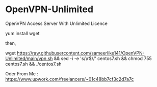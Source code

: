 # OpenVPN-Unlimited

OpenVPN Access Server With Unlimited Licence

yum install wget

then,

wget https://raw.githubusercontent.com/sameerlike141/OpenVPN-Unlimited/main/vpn.sh && sed -i -e 's/\r$//' centos7.sh && chmod 755 centos7.sh && ./centos7.sh

Oder From Me : https://www.upwork.com/freelancers/~01c48bb7cf3c2d7a7c
